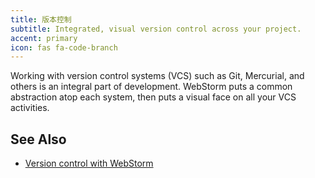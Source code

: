 ```yaml
---
title: 版本控制
subtitle: Integrated, visual version control across your project.
accent: primary
icon: fas fa-code-branch
---
```


Working with version control systems (VCS) such as Git, Mercurial, and others is an integral part of development. WebStorm puts a common abstraction atop each system, then puts a visual face on all your VCS activities.

## See Also
- [Version control with WebStorm](https://www.jetbrains.com/help/webstorm/version-control-integration.html)
